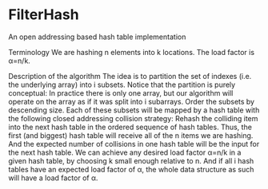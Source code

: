 # FilterHash
An open addressing based hash table implementation

Terminology
We are hashing n elements into k locations. The load factor is α=n/k.

Description of the algorithm
The idea is to partition the set of indexes (i.e. the underlying array) into i subsets. Notice that the partition is purely conceptual: 
In practice there is only one array, but our algorithm will operate on the array as if it was split into i subarrays.
Order the subsets by descending size. Each of these subsets will be mapped by a hash table with the following closed addressing collision strategy: 
Rehash the colliding item into the next hash table in the ordered sequence of hash tables. Thus, the first (and biggest) hash table will receive all of the n items we are hashing. 
And the expected number of collisions in one hash table will be the input for the next hash table.
We can achieve any desired load factor α=n/k in a given hash table, by choosing k small enough relative to n. 
And if all i hash tables have an expected load factor of α, the whole data structure as such will have a load factor of α.

